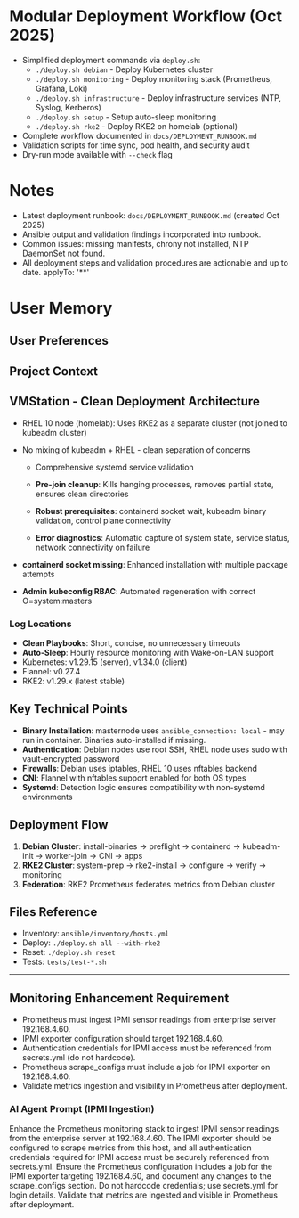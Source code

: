 # Modular Deployment Workflow (Oct 2025)
- Simplified deployment commands via `deploy.sh`:
  - `./deploy.sh debian` - Deploy Kubernetes cluster
  - `./deploy.sh monitoring` - Deploy monitoring stack (Prometheus, Grafana, Loki)
  - `./deploy.sh infrastructure` - Deploy infrastructure services (NTP, Syslog, Kerberos)
  - `./deploy.sh setup` - Setup auto-sleep monitoring
  - `./deploy.sh rke2` - Deploy RKE2 on homelab (optional)
- Complete workflow documented in `docs/DEPLOYMENT_RUNBOOK.md`
- Validation scripts for time sync, pod health, and security audit
- Dry-run mode available with `--check` flag

# Notes
- Latest deployment runbook: `docs/DEPLOYMENT_RUNBOOK.md` (created Oct 2025)
- Ansible output and validation findings incorporated into runbook.
- Common issues: missing manifests, chrony not installed, NTP DaemonSet not found.
- All deployment steps and validation procedures are actionable and up to date.
applyTo: '**'

# User Memory

## User Preferences

## Project Context

## VMStation - Clean Deployment Architecture
- RHEL 10 node (homelab): Uses RKE2 as a separate cluster (not joined to kubeadm cluster)
- No mixing of kubeadm + RHEL - clean separation of concerns
  - Comprehensive systemd service validation

  - **Pre-join cleanup**: Kills hanging processes, removes partial state, ensures clean directories
  - **Robust prerequisites**: containerd socket wait, kubeadm binary validation, control plane connectivity
  - **Error diagnostics**: Automatic capture of system state, service status, network connectivity on failure

- **containerd socket missing**: Enhanced installation with multiple package attempts
- **Admin kubeconfig RBAC**: Automated regeneration with correct O=system:masters

### Log Locations
- **Clean Playbooks**: Short, concise, no unnecessary timeouts
- **Auto-Sleep**: Hourly resource monitoring with Wake-on-LAN support
- Kubernetes: v1.29.15 (server), v1.34.0 (client)
- Flannel: v0.27.4
- RKE2: v1.29.x (latest stable)

## Key Technical Points

- **Binary Installation**: masternode uses `ansible_connection: local` - may run in container. Binaries auto-installed if missing.
- **Authentication**: Debian nodes use root SSH, RHEL node uses sudo with vault-encrypted password
- **Firewalls**: Debian uses iptables, RHEL 10 uses nftables backend
- **CNI**: Flannel with nftables support enabled for both OS types
- **Systemd**: Detection logic ensures compatibility with non-systemd environments

## Deployment Flow

1. **Debian Cluster**: install-binaries → preflight → containerd → kubeadm-init → worker-join → CNI → apps
2. **RKE2 Cluster**: system-prep → rke2-install → configure → verify → monitoring
3. **Federation**: RKE2 Prometheus federates metrics from Debian cluster

## Files Reference

- Inventory: `ansible/inventory/hosts.yml`
- Deploy: `./deploy.sh all --with-rke2`
- Reset: `./deploy.sh reset`  
- Tests: `tests/test-*.sh`

---

## Monitoring Enhancement Requirement

- Prometheus must ingest IPMI sensor readings from enterprise server 192.168.4.60.
- IPMI exporter configuration should target 192.168.4.60.
- Authentication credentials for IPMI access must be referenced from secrets.yml (do not hardcode).
- Prometheus scrape_configs must include a job for IPMI exporter on 192.168.4.60.
- Validate metrics ingestion and visibility in Prometheus after deployment.

### AI Agent Prompt (IPMI Ingestion)

Enhance the Prometheus monitoring stack to ingest IPMI sensor readings from the enterprise server at 192.168.4.60. The IPMI exporter should be configured to scrape metrics from this host, and all authentication credentials required for IPMI access must be securely referenced from secrets.yml. Ensure the Prometheus configuration includes a job for the IPMI exporter targeting 192.168.4.60, and document any changes to the scrape_configs section. Do not hardcode credentials; use secrets.yml for login details. Validate that metrics are ingested and visible in Prometheus after deployment.
